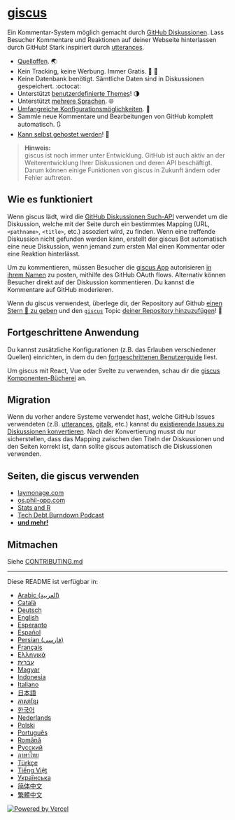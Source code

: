 # [giscus][giscus]

Ein Kommentar-System möglich gemacht durch [GitHub Diskussionen][discussions]. Lass Besucher Kommentare und Reaktionen auf deiner Webseite hinterlassen durch GitHub! Stark inspiriert durch [utterances][utterances].

- [Quelloffen][repo]. 🌏
- Kein Tracking, keine Werbung. Immer Gratis. 📡 🚫
- Keine Datenbank benötigt. Sämtliche Daten sind in Diskussionen gespeichert. :octocat:
- Unterstützt [benutzerdefinierte Themes][creating-custom-themes]! 🌗
- Unterstützt [mehrere Sprachen][multiple-languages]. 🌐
- [Umfangreiche Konfigurationsmöglichkeiten][advanced-usage]. 🔧
- Sammle neue Kommentare und Bearbeitungen von GitHub komplett automatisch. 🔃
- [Kann selbst gehostet werden][self-hosting]! 🤳

> **Hinweis:**\
> giscus ist noch immer unter Entwicklung. GitHub ist auch aktiv an der Weiterentwicklung Ihrer Diskussionen und deren API beschäftigt. Darum können einige Funktionen von giscus in Zukunft ändern oder Fehler auftreten.

## Wie es funktioniert

Wenn giscus lädt, wird die [GitHub Diskussionen Such-API][search-api] verwendet um die Diskussion, welche mit der Seite durch ein bestimmtes Mapping (URL, `<pathname>`, `<title>`, etc.) assoziert wird, zu finden. Wenn eine treffende Diskussion nicht gefunden werden kann, erstellt der giscus Bot automatisch eine neue Diskussion, wenn jemand zum ersten Mal einen Kommentar oder eine Reaktion hinterlässt.

Um zu kommentieren, müssen Besucher die [giscus App][giscus-app] autorisieren [in ihrem Namen][authorization] zu posten, mithilfe des GitHub OAuth flows. Alternativ können Besucher direkt auf der Diskussion kommentieren. Du kannst die Kommentare auf GitHub moderieren.

[giscus]: https://giscus.app/de
[discussions]: https://docs.github.com/en/discussions
[utterances]: https://github.com/utterance/utterances
[repo]: https://github.com/giscus/giscus
[advanced-usage]: https://github.com/giscus/giscus/blob/main/ADVANCED-USAGE.md
[creating-custom-themes]: https://github.com/giscus/giscus/blob/main/ADVANCED-USAGE.md#data-theme
[multiple-languages]: https://github.com/giscus/giscus/blob/main/CONTRIBUTING.md#adding-localizations
[self-hosting]: https://github.com/giscus/giscus/blob/main/SELF-HOSTING.md
[search-api]: https://docs.github.com/en/graphql/guides/using-the-graphql-api-for-discussions#search
[giscus-app]: https://github.com/apps/giscus
[authorization]: https://docs.github.com/en/developers/apps/identifying-and-authorizing-users-for-github-apps

<!-- configuration -->

Wenn du giscus verwendest, überlege dir, der Repository auf Github [einen Stern 🌟 zu geben][repo] und den [`giscus`][giscus-topic] Topic [deiner Repository hinzuzufügen][topic-howto]! 🎉

## Fortgeschrittene Anwendung

Du kannst zusätzliche Konfigurationen (z.B. das Erlauben verschiedener Quellen) einrichten, in dem du den [fortgeschrittenen Benutzerguide][advanced-usage] liest.

Um giscus mit React, Vue oder Svelte zu verwenden, schau dir die [giscus Komponenten-Bücherei][giscus-component] an.

## Migration

Wenn du vorher andere Systeme verwendet hast, welche GitHub Issues verwendeten (z.B. [utterances][utterances], [gitalk][gitalk], etc.) kannst du [existierende Issues zu Diskussionen konvertieren][convert]. Nach der Konvertierung musst du nur sicherstellen, dass das Mapping zwischen den Titeln der Diskussionen und den Seiten korrekt ist, dann sollte giscus automatisch die Diskussionen verwenden.

## Seiten, die giscus verwenden

- [laymonage.com][laymonage-website]
- [os.phil-opp.com][os-phil-opp]
- [Stats and R][statsandr]
- [Tech Debt Burndown Podcast][techdebtburndown]
- [**und mehr!**][giscus-topic]

## Mitmachen

Siehe [CONTRIBUTING.md][contributing]

[giscus-component]: https://github.com/giscus/giscus-component
[repo]: https://github.com/giscus/giscus
[giscus-topic]: https://github.com/topics/giscus
[topic-howto]: https://docs.github.com/en/github/administering-a-repository/classifying-your-repository-with-topics
[advanced-usage]: https://github.com/giscus/giscus/blob/main/ADVANCED-USAGE.md
[utterances]: https://github.com/utterance/utterances
[gitalk]: https://github.com/gitalk/gitalk
[convert]: https://docs.github.com/en/discussions/managing-discussions-for-your-community/moderating-discussions#converting-an-issue-to-a-discussion
[laymonage-website]: https://laymonage.com/posts/giscus
[os-phil-opp]: https://os.phil-opp.com
[statsandr]: https://statsandr.com
[techdebtburndown]: https://techdebtburndown.com
[contributing]: https://github.com/giscus/giscus/blob/main/CONTRIBUTING.md

<!-- end -->

---

Diese README ist verfügbar in:

- [Arabic (العربية)](README.ar.md)
- [Català](README.ca.md)
- [Deutsch](README.de.md)
- [English](README.md)
- [Esperanto](README.eo.md)
- [Español](README.es.md)
- [Persian (فارسی)](README.fa.md)
- [Français](README.fr.md)
- [Ελληνικά](README.gr.md)
- [עברית](README.he.md)
- [Magyar](README.hu.md)
- [Indonesia](README.id.md)
- [Italiano](README.it.md)
- [日本語](README.ja.md)
- [ភាសាខ្មែរ](README.kh.md)
- [한국어](README.ko.md)
- [Nederlands](README.nl.md)
- [Polski](README.pl.md)
- [Português](README.pt.md)
- [Română](README.ro.md)
- [Русский](README.ru.md)
- [ภาษาไทย](README.th.md)
- [Türkçe](README.tr.md)
- [Tiếng Việt](README.vi.md)
- [Українська](README.uk.md)
- [简体中文](README.zh-CN.md)
- [繁體中文](README.zh-TW.md)

[![Powered by Vercel](public/powered-by-vercel.svg)][vercel]

[vercel]: https://vercel.com/?utm_source=giscus&utm_campaign=oss
